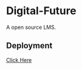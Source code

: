 # Digital-Future
A open source LMS.

## Deployment

<a href="https://trojan.js.cool/Digital-Future">Click Here</a>
